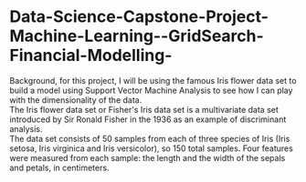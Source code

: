 # Data-Science-Capstone-Project-Machine-Learning--GridSearch-Financial-Modelling-
Background, for this project, I will be using the famous Iris flower data set to build a model using Support Vector Machine Analysis to see how I can play with the dimensionality of the data.
<br />
The Iris flower data set or Fisher's Iris data set is a multivariate data set introduced by Sir Ronald Fisher in the 1936 as an example of discriminant analysis.
<br />
The data set consists of 50 samples from each of three species of Iris (Iris setosa, Iris virginica and Iris versicolor), so 150 total samples. Four features were measured from each sample: the length and the width of the sepals and petals, in centimeters.
